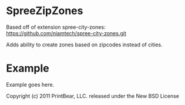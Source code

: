 SpreeZipZones
=============

Based off of extension spree-city-zones: https://github.com/niamtech/spree-city-zones.git

Adds ability to create zones based on zipcodes instead of cities.


Example
=======

Example goes here.


Copyright (c) 2011 PrintBear, LLC. released under the New BSD License
